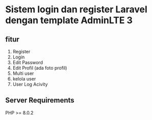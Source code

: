 # Sistem login dan register Laravel dengan template AdminLTE 3

## fitur
1. Register
2. Login
3. Edit Password
4. Edit Profil (ada foto profil)
5. Multi user
6. kelola user
7. User Log Acivity

## Server Requirements
PHP >= 8.0.2
